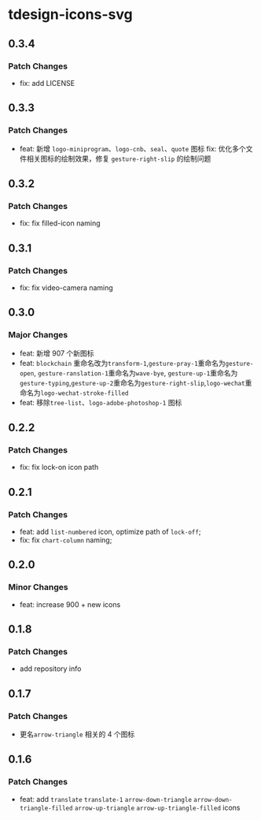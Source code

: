 # tdesign-icons-svg

## 0.3.4

### Patch Changes

- fix: add LICENSE

## 0.3.3

### Patch Changes

- feat: 新增 `logo-miniprogram`、`logo-cnb`、`seal`、`quote` 图标
  fix: 优化多个文件相关图标的绘制效果，修复 `gesture-right-slip` 的绘制问题

## 0.3.2

### Patch Changes

- fix: fix filled-icon naming

## 0.3.1

### Patch Changes

- fix: fix video-camera naming

## 0.3.0

### Major Changes

- feat: 新增 907 个新图标
- feat: `blockchain` 重命名改为`transform-1`,`gesture-pray-1`重命名为`gesture-open`,
  `gesture-ranslation-1`重命名为`wave-bye`, `gesture-up-1`重命名为`gesture-typing`,`gesture-up-2`重命名为`gesture-right-slip`,`logo-wechat`重命名为`logo-wechat-stroke-filled`
- feat: 移除`tree-list`、`logo-adobe-photoshop-1` 图标

## 0.2.2

### Patch Changes

- fix: fix lock-on icon path

## 0.2.1

### Patch Changes

- feat: add `list-numbered` icon, optimize path of `lock-off`;
- fix: fix `chart-column` naming;

## 0.2.0

### Minor Changes

- feat: increase 900 + new icons

## 0.1.8

### Patch Changes

- add repository info

## 0.1.7

### Patch Changes

- 更名`arrow-triangle` 相关的 4 个图标

## 0.1.6

### Patch Changes

- feat: add `translate` `translate-1` `arrow-down-triangle` `arrow-down-triangle-filled` `arrow-up-triangle` `arrow-up-triangle-filled` icons
